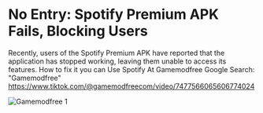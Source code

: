 # No Entry: Spotify Premium APK Fails, Blocking Users

Recently, users of the Spotify Premium APK have reported that the application has stopped working, leaving them unable to access its features. 
How to fix it you can
Use Spotify At Gamemodfree
Google Search: "Gamemodfree"
https://www.tiktok.com/@gamemodfreecom/video/7477566065606774024

![Gamemodfree 1](https://github.com/user-attachments/assets/59cd039d-2e73-48f2-b6ff-b3fce45abc7e)

